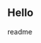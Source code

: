## Hello
<snippet>
  <content><![CDATA[
# ${1:Orga}
Orga is an online e-commerce website involved in selling fruits and vegetables. Primary functionalities include adding and removing fruits and vegetables to the store as an admin, adding fruits and vegetables to the cart and proceed to check out page and continue payment via payment getway or through mobile payment as a customer.
## Pre-request
*IntelliJ Idea, Eclipes, Monogo DB
*Clone all the repositories
*
*bullet2
## Installation
TODO: Describe the installation process
## Usage
TODO: Write usage instructions
## Contributing
1. Fork it!
2. Create your feature branch: `git checkout -b my-new-feature`
3. Commit your changes: `git commit -am 'Add some feature'`
4. Push to the branch: `git push origin my-new-feature`
5. Submit a pull request :D
## History
TODO: Write history
## Credits
TODO: Write credits
## License
TODO: Write license
]]></content>
  <tabTrigger>readme</tabTrigger>
</snippet>

